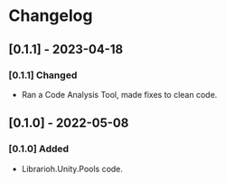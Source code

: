 # Changelog

## [0.1.1] - 2023-04-18

### [0.1.1] Changed

- Ran a Code Analysis Tool, made fixes to clean code.

## [0.1.0] - 2022-05-08

### [0.1.0] Added

- Librarioh.Unity.Pools code.
